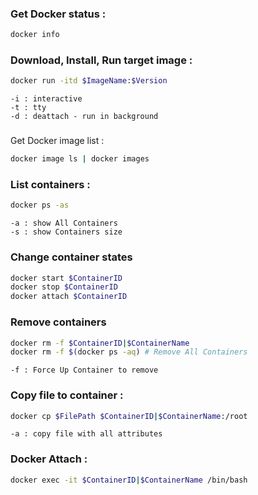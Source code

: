 
### Get Docker status :
```bash
docker info 
```

### Download, Install, Run target image : 
```bash
docker run -itd $ImageName:$Version
```
```
-i : interactive
-t : tty
-d : deattach - run in background
```

### 
Get Docker image list :
```bash
docker image ls | docker images
```

### List containers :
```bash
docker ps -as
```
```
-a : show All Containers
-s : show Containers size
```

### Change container states
```bash
docker start $ContainerID
docker stop $ContainerID
docker attach $ContainerID
```

### Remove containers
```bash
docker rm -f $ContainerID|$ContainerName
docker rm -f $(docker ps -aq) # Remove All Containers
```
```
-f : Force Up Container to remove
```

### Copy file to container :
```bash
docker cp $FilePath $ContainerID|$ContainerName:/root
```
```
-a : copy file with all attributes
```

### Docker Attach :
```bash
docker exec -it $ContainerID|$ContainerName /bin/bash
```

